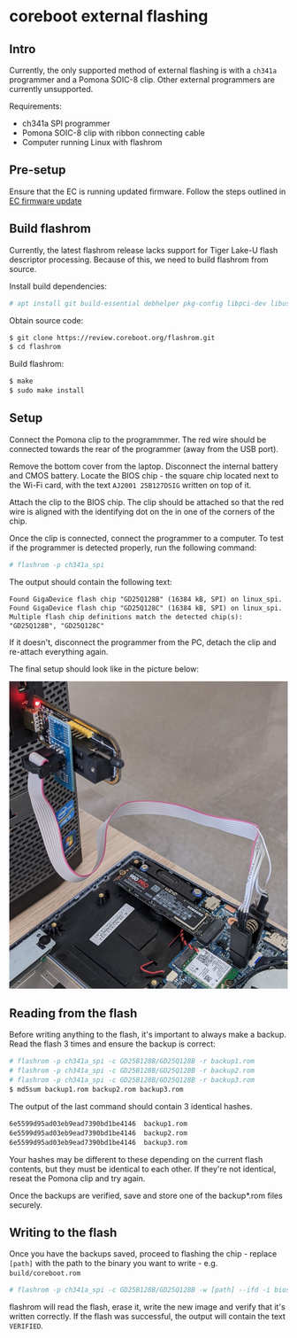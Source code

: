 # coreboot external flashing

## Intro

Currently, the only supported method of external flashing is with a `ch341a`
programmer and a Pomona SOIC-8 clip. Other external programmers are currently
unsupported.

Requirements:

- ch341a SPI programmer
- Pomona SOIC-8 clip with ribbon connecting cable
- Computer running Linux with flashrom

## Pre-setup

Ensure that the EC is running updated firmware. Follow the steps outlined in
[EC firmware update](../ec_update)

## Build flashrom

Currently, the latest flashrom release lacks support for Tiger Lake-U flash
descriptor processing. Because of this, we need to build flashrom from source.

Install build dependencies:

```bash
# apt install git build-essential debhelper pkg-config libpci-dev libusb-1.0-0-dev libftdi1-dev meson
```

Obtain source code:

```bash
$ git clone https://review.coreboot.org/flashrom.git
$ cd flashrom
```

Build flashrom:

```bash
$ make
$ sudo make install
```

## Setup

Connect the Pomona clip to the programmmer. The red wire should be connected
towards the rear of the programmer (away from the USB port).

Remove the bottom cover from the laptop. Disconnect the internal battery and
CMOS battery. Locate the BIOS chip - the square chip located next to the Wi-Fi
card, with the text `AJ2001 25B127DSIG` written on top of it.

Attach the clip to the BIOS chip. The clip should be attached so that the red
wire is aligned with the identifying dot on the in one of the corners of the
chip.

Once the clip is connected, connect the programmer to a computer. To test
if the programmer is detected properly, run the following command:

```bash
# flashrom -p ch341a_spi
```

The output should contain the following text:

```
Found GigaDevice flash chip "GD25Q128B" (16384 kB, SPI) on linux_spi.
Found GigaDevice flash chip "GD25Q128C" (16384 kB, SPI) on linux_spi.
Multiple flash chip definitions match the detected chip(s): "GD25Q128B", "GD25Q128C"
```

If it doesn't, disconnect the programmer from the PC, detach the clip and
re-attach everything again.

The final setup should look like in the picture below:

![ch341a attachment](images/setup.jpg)

## Reading from the flash

Before writing anything to the flash, it's important to always make a backup.
Read the flash 3 times and ensure the backup is correct:

```bash
# flashrom -p ch341a_spi -c GD25B128B/GD25Q128B -r backup1.rom
# flashrom -p ch341a_spi -c GD25B128B/GD25Q128B -r backup2.rom
# flashrom -p ch341a_spi -c GD25B128B/GD25Q128B -r backup3.rom
$ md5sum backup1.rom backup2.rom backup3.rom
```

The output of the last command should contain 3 identical hashes.

```bash
6e5599d95ad03eb9ead7390bd1be4146  backup1.rom
6e5599d95ad03eb9ead7390bd1be4146  backup2.rom
6e5599d95ad03eb9ead7390bd1be4146  backup3.rom
```

Your hashes may be different to these depending on the current flash
contents, but they must be identical to each other. If they're not identical,
reseat the Pomona clip and try again.

Once the backups are verified, save and store one of the backup*.rom files
securely.

## Writing to the flash

Once you have the backups saved, proceed to flashing the chip - replace
`[path]` with the path to the binary you want to write - e.g. `build/coreboot.rom`

```bash
# flashrom -p ch341a_spi -c GD25B128B/GD25Q128B -w [path] --ifd -i bios
```

flashrom will read the flash, erase it, write the new image and verify that
it's written correctly. If the flash was successful, the output will contain the
text `VERIFIED`.
